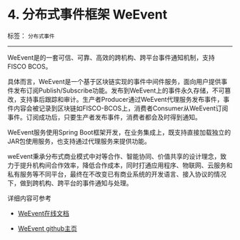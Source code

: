 #  4. 分布式事件框架 WeEvent
标签： ``分布式事件``

-------

WeEvent是的一套可信、可靠、高效的跨机构、跨平台事件通知机制，支持FISCO BCOS。

具体而言，WeEvent是一个基于区块链实现的事件中间件服务，面向用户提供事件发布订阅Publish/Subscribe功能。发布到WeEvent上的事件永久存储，不可篡改，支持事后跟踪和审计。生产者Producer通过WeEvent代理服务发布事件，事件内容会被记录到区块链如FISCO-BCOS上，消费者Consumer从WeEvent订阅事件。订阅成功后，只要生产者发布事件，消费者都会及时得到通知。

WeEvent服务使用Spring Boot框架开发，在业务集成上，既支持直接加载独立的JAR包使用服务，也支持通过代理服务来提供功能。

weEvent秉承分布式商业模式中对等合作、智能协同、价值共享的设计理念，致力于提升机构间合作效率，降低合作成本，同时打通应用程序、物联网、云服务和私有服务等不同平台，最终在不改变已有商业系统的开发语言、接入协议的情况下，做到跨机构、跨平台的事件通知与处理。

详细内容可参考

- [WeEvent在线文档](https://weeventdoc.readthedocs.io/zh_CN/latest/index.html)

- [WeEvent github主页](https://github.com/WeBankBlockchain/WeEvent)